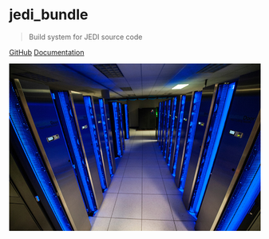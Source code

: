 # jedi_bundle

> Build system for JEDI source code

[GitHub](https://github.com/GEOS-ESM/jedi-bundle)
[Documentation](#introduction)

![](_media/hpc.jpeg)
